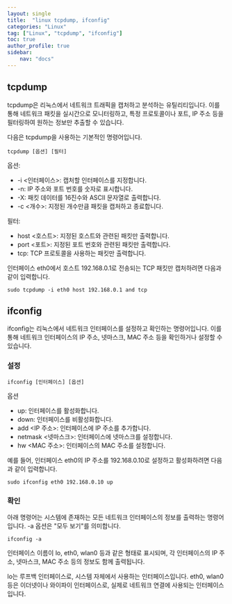 ```yaml
---
layout: single
title:  "linux tcpdump, ifconfig"
categories: "Linux"
tag: ["Linux", "tcpdump", "ifconfig"]
toc: true
author_profile: true
sidebar:
    nav: "docs"
---
```


## tcpdump
tcpdump은 리눅스에서 네트워크 트래픽을 캡처하고 분석하는 유틸리티입니다. 이를 통해 네트워크 패킷을 실시간으로 모니터링하고, 특정 프로토콜이나 포트, IP 주소 등을 필터링하여 원하는 정보만 추출할 수 있습니다.

다음은 tcpdump을 사용하는 기본적인 명령어입니다.
```
tcpdump [옵션] [필터]
```

옵션:

- -i <인터페이스>: 캡처할 인터페이스를 지정합니다.
- -n: IP 주소와 포트 번호를 숫자로 표시합니다.
- -X: 패킷 데이터를 16진수와 ASCII 문자열로 출력합니다.
- -c <개수>: 지정된 개수만큼 패킷을 캡처하고 종료합니다.

필터:

- host <호스트>: 지정된 호스트와 관련된 패킷만 출력합니다.
- port <포트>: 지정된 포트 번호와 관련된 패킷만 출력합니다.
- tcp: TCP 프로토콜을 사용하는 패킷만 출력합니다.

인터페이스 eth0에서 호스트 192.168.0.1로 전송되는 TCP 패킷만 캡처하려면 다음과 같이 입력합니다.
```
sudo tcpdump -i eth0 host 192.168.0.1 and tcp
```

## ifconfig
ifconfig는 리눅스에서 네트워크 인터페이스를 설정하고 확인하는 명령어입니다. 이를 통해 네트워크 인터페이스의 IP 주소, 넷마스크, MAC 주소 등을 확인하거나 설정할 수 있습니다.

### 설정
```
ifconfig [인터페이스] [옵션]
```
옵션

- up: 인터페이스를 활성화합니다.
- down: 인터페이스를 비활성화합니다.
- add <IP 주소>: 인터페이스에 IP 주소를 추가합니다.
- netmask <넷마스크>: 인터페이스에 넷마스크를 설정합니다.
- hw <MAC 주소>: 인터페이스의 MAC 주소를 설정합니다.

예를 들어, 인터페이스 eth0의 IP 주소를 192.168.0.10로 설정하고 활성화하려면 다음과 같이 입력합니다.
```
sudo ifconfig eth0 192.168.0.10 up
```

### 확인
아래 명령어는 시스템에 존재하는 모든 네트워크 인터페이스의 정보를 출력하는 명령어입니다. -a 옵션은 "모두 보기"를 의미합니다.
```
ifconfig -a
```
인터페이스 이름이 lo, eth0, wlan0 등과 같은 형태로 표시되며, 각 인터페이스의 IP 주소, 넷마스크, MAC 주소 등의 정보도 함께 출력됩니다.

lo는 루프백 인터페이스로, 시스템 자체에서 사용하는 인터페이스입니다. eth0, wlan0 등은 이더넷이나 와이파이 인터페이스로, 실제로 네트워크 연결에 사용되는 인터페이스입니다.

